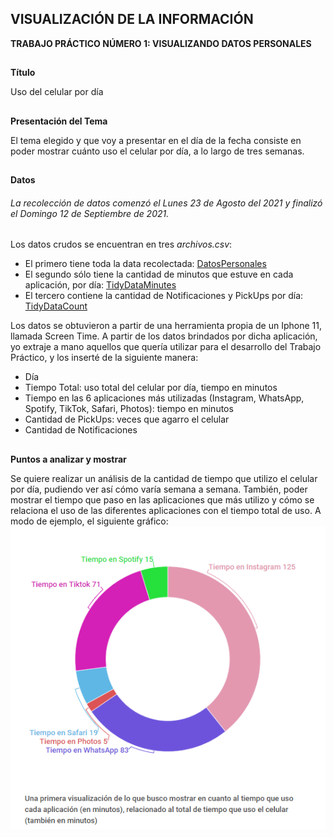 ## VISUALIZACIÓN DE LA INFORMACIÓN
**TRABAJO PRÁCTICO NÚMERO 1: VISUALIZANDO DATOS PERSONALES**

##

**Título**

Uso del celular por día

##

**Presentación del Tema**

El tema elegido y que voy a presentar en el día de la fecha consiste en poder mostrar cuánto uso el celular por día, a lo largo de tres semanas.

##

**Datos**

###### La recolección de datos comenzó el Lunes 23 de Agosto del 2021 y finalizó el Domingo 12 de Septiembre de 2021.
Los datos crudos se encuentran en tres *archivos.csv*:
- El primero tiene toda la data recolectada: [DatosPersonales](DatosPersonales.csv)
- El segundo sólo tiene la cantidad de minutos que estuve en cada aplicación, por día: [TidyDataMinutes](TidyDataMinutes.csv)
- El tercero contiene la cantidad de Notificaciones y PickUps por día: [TidyDataCount](TidyDataCount.csv)

Los datos se obtuvieron a partir de una herramienta propia de un Iphone 11, llamada Screen Time. A partir de los datos brindados por dicha aplicación, yo extraje a mano aquellos que quería utilizar para el desarrollo del Trabajo Práctico, y los inserté de la siguiente manera:

- Día
- Tiempo Total: uso total del celular por día, tiempo en minutos
- Tiempo en las 6 aplicaciones más utilizadas (Instagram, WhatsApp, Spotify, TikTok, Safari, Photos): tiempo en minutos
- Cantidad de PickUps: veces que agarro el celular
- Cantidad de Notificaciones

##

**Puntos a analizar y mostrar**

Se quiere realizar un análisis de la cantidad de tiempo que utilizo el celular por día, pudiendo ver así cómo varía semana a semana. También, poder mostrar el tiempo que paso en las aplicaciones que más utilizo y cómo se relaciona el uso de las diferentes aplicaciones con el tiempo total de uso. A modo de ejemplo, el siguiente gráfico:
![](Grafico.png)

